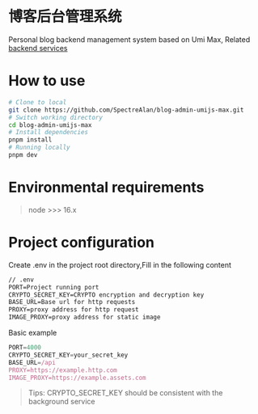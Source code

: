 # 博客后台管理系统
Personal blog backend management system based on Umi Max, Related [backend services](https://github.com/SpectreAlan/blog-server-nestjs-vercel)
# How to use
```bash
# Clone to local
git clone https://github.com/SpectreAlan/blog-admin-umijs-max.git
# Switch working directory
cd blog-admin-umijs-max
# Install dependencies
pnpm install
# Running locally
pnpm dev
```
# Environmental requirements
> node >>> 16.x
# Project configuration
Create .env in the project root directory,Fill in the following content
```txt
// .env
PORT=Project running port
CRYPTO_SECRET_KEY=CRYPTO encryption and decryption key
BASE_URL=Base url for http requests
PROXY=proxy address for http request
IMAGE_PROXY=proxy address for static image
```
Basic example
```javascript
PORT=4000
CRYPTO_SECRET_KEY=your_secret_key
BASE_URL=/api
PROXY=https://example.http.com
IMAGE_PROXY=https://example.assets.com
```
> Tips: CRYPTO_SECRET_KEY should be consistent with the background service